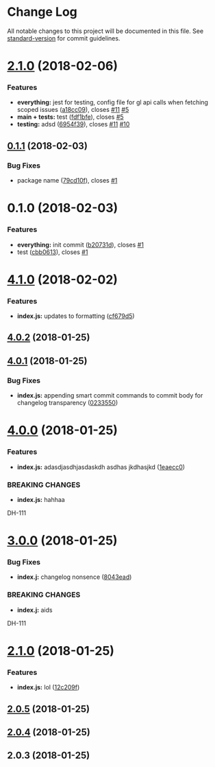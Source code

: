 # Change Log

All notable changes to this project will be documented in this file. See [standard-version](https://github.com/conventional-changelog/standard-version) for commit guidelines.

<a name="2.1.0"></a>
# [2.1.0](https://github.com/connorbrathwaite/cz-adapter/compare/v0.1.1...v2.1.0) (2018-02-06)


### Features

* **everything:** jest for testing, config file for gl api calls when fetching scoped issues ([a18cc09](https://github.com/connorbrathwaite/cz-adapter/commit/a18cc09)), closes [#11](https://github.com/connorbrathwaite/cz-adapter/issues/11) [#5](https://github.com/connorbrathwaite/cz-adapter/issues/5)
* **main + tests:** test ([fdf1bfe](https://github.com/connorbrathwaite/cz-adapter/commit/fdf1bfe)), closes [#5](https://github.com/connorbrathwaite/cz-adapter/issues/5)
* **testing:** adsd ([6954f39](https://github.com/connorbrathwaite/cz-adapter/commit/6954f39)), closes [#11](https://github.com/connorbrathwaite/cz-adapter/issues/11) [#10](https://github.com/connorbrathwaite/cz-adapter/issues/10)



<a name="0.1.1"></a>
## [0.1.1](https://github.com/connorbrathwaite/cz-adapter/compare/v0.1.0...v0.1.1) (2018-02-03)


### Bug Fixes

* package name ([79cd10f](https://github.com/connorbrathwaite/cz-adapter/commit/79cd10f)), closes [#1](https://github.com/connorbrathwaite/cz-adapter/issues/1)



<a name="0.1.0"></a>
# 0.1.0 (2018-02-03)


### Features

* **everything:** init commit ([b20731d](https://github.com/connorbrathwaite/cz-adapter/commit/b20731d)), closes [#1](https://github.com/connorbrathwaite/cz-adapter/issues/1)
* test ([cbb0613](https://github.com/connorbrathwaite/cz-adapter/commit/cbb0613)), closes [#1](https://github.com/connorbrathwaite/cz-adapter/issues/1)



<a name="4.1.0"></a>
# [4.1.0](https://github.com/connorbrathwaite/cz-jira-smart-commit/compare/v4.0.1...v4.1.0) (2018-02-02)


### Features

* **index.js:** updates to formatting ([cf679d5](https://github.com/connorbrathwaite/cz-jira-smart-commit/commit/cf679d5))



<a name="4.0.2"></a>
## [4.0.2](https://github.com/connorbrathwaite/cz-jira-smart-commit/compare/v4.0.1...v4.0.2) (2018-01-25)



<a name="4.0.1"></a>
## [4.0.1](https://github.com/connorbrathwaite/cz-jira-smart-commit/compare/v4.0.0...v4.0.1) (2018-01-25)


### Bug Fixes

* **index.js:** appending smart commit commands to commit body for changelog transparency ([0233550](https://github.com/connorbrathwaite/cz-jira-smart-commit/commit/0233550))



<a name="4.0.0"></a>
# [4.0.0](https://github.com/connorbrathwaite/cz-jira-smart-commit/compare/v3.0.0...v4.0.0) (2018-01-25)


### Features

* **index.js:** adasdjasdhjasdaskdh asdhas jkdhasjkd ([1eaecc0](https://github.com/connorbrathwaite/cz-jira-smart-commit/commit/1eaecc0))


### BREAKING CHANGES

* **index.js:** hahhaa

DH-111



<a name="3.0.0"></a>
# [3.0.0](https://github.com/connorbrathwaite/cz-jira-smart-commit/compare/v2.1.0...v3.0.0) (2018-01-25)


### Bug Fixes

* **index.j:** changelog nonsence ([8043ead](https://github.com/connorbrathwaite/cz-jira-smart-commit/commit/8043ead))


### BREAKING CHANGES

* **index.j:** aids

DH-111



<a name="2.1.0"></a>
# [2.1.0](https://github.com/connorbrathwaite/cz-jira-smart-commit/compare/v2.0.5...v2.1.0) (2018-01-25)


### Features

* **index.js:** lol ([12c209f](https://github.com/connorbrathwaite/cz-jira-smart-commit/commit/12c209f))



<a name="2.0.5"></a>
## [2.0.5](https://github.com/connorbrathwaite/cz-jira-smart-commit/compare/v2.0.4...v2.0.5) (2018-01-25)



<a name="2.0.4"></a>
## [2.0.4](https://github.com/connorbrathwaite/cz-jira-smart-commit/compare/v2.0.3...v2.0.4) (2018-01-25)



<a name="2.0.3"></a>
## 2.0.3 (2018-01-25)
